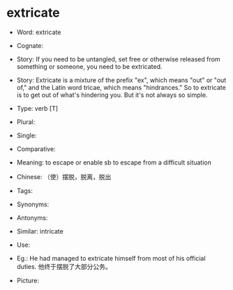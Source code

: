 # extricate

- Word: extricate
- Cognate: 
- Story: If you need to be untangled, set free or otherwise released from something or someone, you need to be extricated.
- Story: Extricate is a mixture of the prefix "ex", which means "out" or "out of," and the Latin word tricae, which means "hindrances." So to extricate is to get out of what's hindering you. But it's not always so simple.

- Type: verb [T]
- Plural: 
- Single: 
- Comparative: 
- Meaning: to escape or enable sb to escape from a difficult situation
- Chinese: （使）摆脱，脱离，脱出
- Tags: 
- Synonyms: 
- Antonyms: 
- Similar: intricate
- Use: 
- Eg.: He had managed to extricate himself from most of his official duties. 他终于摆脱了大部分公务。
- Picture: 

